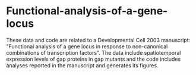 # Functional-analysis-of-a-gene-locus
These data and code are related to a Developmental Cell 2003 manuscript: "Functional analysis of a gene locus in response to non-canonical combinations of transcription factors". The data include spatiotemporal expression levels of gap proteins in gap mutants and the code includes analyses reported in the manuscript and generates its figures.
